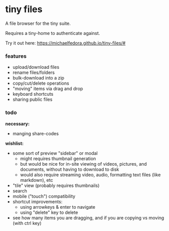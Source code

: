 # tiny files

A file browser for the tiny suite.

Requires a tiny-home to authenticate against.

Try it out here: https://michaelfedora.github.io/tiny-files/#

### features

- upload/download files
- rename files/folders
- bulk-download into a zip
- copy/cut/delete operations
- "moving" items via drag and drop
- keyboard shortcuts
- sharing public files

### todo

**necessary:**

- manging share-codes

**wishlist:**

- some sort of preview "sidebar" or modal
  - might requires thumbnail generation
  - but would be nice for in-site viewing of videos, pictures, and documents, without having to
  download to disk
  - would also require streaming video, audio, formatting text files (like markdown), etc
- "tile" view (probably requires thumbnails)
- search
- mobile ("touch") compatibility
- shortcut improvements:
  - using arrowkeys & enter to navigate
  - using "delete" key to delete
- see how many items you are dragging, and if you are copying vs moving (with ctrl key)
